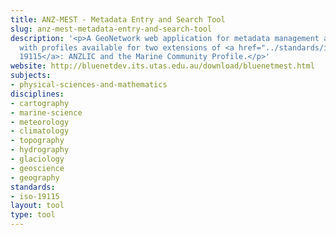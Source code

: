 ```yaml
---
title: ANZ-MEST - Metadata Entry and Search Tool
slug: anz-mest-metadata-entry-and-search-tool
description: '<p>A GeoNetwork web application for metadata management and searching,
  with profiles available for two extensions of <a href="../standards/iso-19115.html">ISO
  19115</a>: ANZLIC and the Marine Community Profile.</p>'
website: http://bluenetdev.its.utas.edu.au/download/bluenetmest.html
subjects:
- physical-sciences-and-mathematics
disciplines:
- cartography
- marine-science
- meteorology
- climatology
- topography
- hydrography
- glaciology
- geoscience
- geography
standards:
- iso-19115
layout: tool
type: tool
---
```


